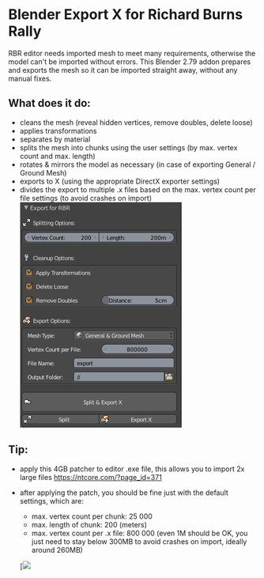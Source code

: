 # Blender Export X for Richard Burns Rally
RBR editor needs imported mesh to meet many requirements, otherwise the model can't be imported without errors.
This Blender 2.79 addon prepares and exports the mesh so it can be imported straight away, without any manual fixes.

## What does it do:
- cleans the mesh (reveal hidden vertices, remove doubles, delete loose)
- applies transformations
- separates by material
- splits the mesh into chunks using the user settings (by max. vertex count and max. length)
- rotates & mirrors the model as necessary (in case of exporting General / Ground Mesh)
- exports to X (using the appropriate DirectX exporter settings)
- divides the export to multiple .x files based on the max. vertex count per file settings (to avoid crashes on import)
![](readme-files/screen1.png)

## Tip:
- apply this 4GB patcher to editor .exe file, this allows you to import 2x large files https://ntcore.com/?page_id=371
- after applying the patch, you should be fine just with the default settings, which are:
  - max. vertex count per chunk: 25 000
  - max. length of chunk: 200 (meters)
  - max. vertex count per .x file: 800 000 (even 1M should be OK, you just need to stay below 300MB to avoid crashes on import, ideally around 260MB)
  
  [[![](https://www.paypalobjects.com/en_US/i/btn/btn_donateCC_LG.gif)](https://www.paypal.com/cgi-bin/webscr?cmd=_donations&business=35AZKW44A96QQ&item_name=Particles+Density+-+Blender+Addon&currency_code=CZK&source=url)
